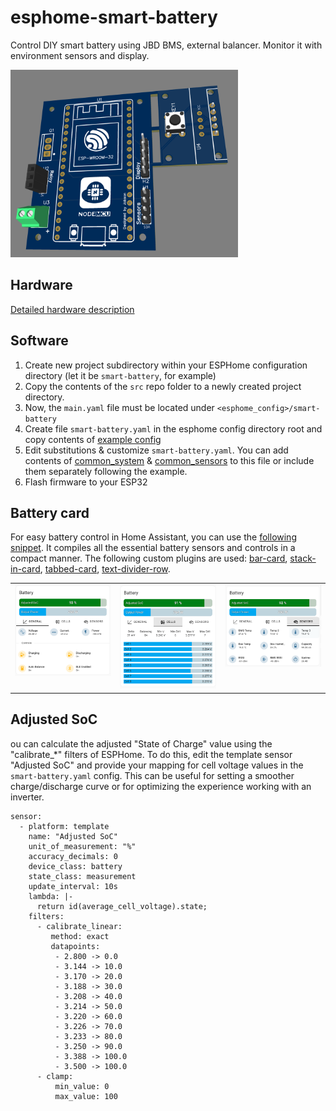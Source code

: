 # esphome-smart-battery
Control DIY smart battery using JBD BMS, external balancer. Monitor it with environment sensors and display.

<img src="images/header.png" alt="Project logo" height="300" width="auto">

## Hardware
[Detailed hardware description](pcb/README.md)

## Software
1) Create new project subdirectory within your ESPHome configuration directory (let it be `smart-battery`, for example) 
2) Copy the contents of the `src` repo folder to a newly created project directory.
3) Now, the `main.yaml` file must be located under `<esphome_config>/smart-battery`
4) Create file `smart-battery.yaml` in the esphome config directory root and copy contents of [example config](/examples/smart-battery.yaml)
5) Edit substitutions & customize `smart-battery.yaml`. You can add contents of [common_system](/examples/common_system.yaml) & [common_sensors](/examples/common_sensors.yaml) to this file or include them separately following the example.
6) Flash firmware to your ESP32

## Battery card
For easy battery control in Home Assistant, you can use the [following snippet](/battery-card/battery-card-example.yaml). It compiles all the essential battery sensors and controls in a compact manner. The following custom plugins are used: [bar-card](https://github.com/custom-cards/bar-card), [stack-in-card](https://github.com/custom-cards/stack-in-card), [tabbed-card](https://github.com/kinghat/tabbed-card), [text-divider-row](https://github.com/iantrich/text-divider-row).
<table border="0">
<tr>
<td valign="top"><img src="battery-card/screenshots/battery-card-tab1.png" alt="Battery card tab1 screenshot" width="250" height="auto"></td>
<td valign="top"><img src="battery-card/screenshots/battery-card-tab2.png" alt="Battery card tab2 screenshot" width="250" height="auto"></td>
<td valign="top"><img src="battery-card/screenshots/battery-card-tab3.png" alt="Battery card tab3 screenshot" width="250" height="auto"></td>
</tr>
</table>

## Adjusted SoC
ou can calculate the adjusted "State of Charge" value using the "calibrate_*" filters of ESPHome. To do this, edit the template sensor "Adjusted SoC" and provide your mapping for cell voltage values in the `smart-battery.yaml` config. This can be useful for setting a smoother charge/discharge curve or for optimizing the experience working with an inverter.
```
sensor:
  - platform: template
    name: "Adjusted SoC"
    unit_of_measurement: "%"
    accuracy_decimals: 0
    device_class: battery
    state_class: measurement
    update_interval: 10s
    lambda: |-
      return id(average_cell_voltage).state;
    filters:
      - calibrate_linear:
         method: exact
         datapoints:
          - 2.800 -> 0.0
          - 3.144 -> 10.0
          - 3.170 -> 20.0
          - 3.188 -> 30.0
          - 3.208 -> 40.0
          - 3.214 -> 50.0
          - 3.220 -> 60.0
          - 3.226 -> 70.0
          - 3.233 -> 80.0
          - 3.250 -> 90.0
          - 3.388 -> 100.0
          - 3.500 -> 100.0
      - clamp:
          min_value: 0
          max_value: 100
```
